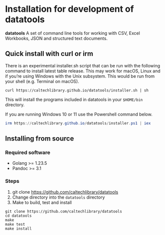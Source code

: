 Installation for development of **datatools**
===========================================

**datatools** A set of command line tools for working with CSV, Excel Workbooks, JSON and structured text documents.

Quick install with curl or irm
------------------------------

There is an experimental installer.sh script that can be run with the following command to install latest table release. This may work for macOS, Linux and if you’re using Windows with the Unix subsystem. This would be run from your shell (e.g. Terminal on macOS).

~~~shell
curl https://caltechlibrary.github.io/datatools/installer.sh | sh
~~~

This will install the programs included in datatools in your `$HOME/bin` directory.

If you are running Windows 10 or 11 use the Powershell command below.

~~~ps1
irm https://caltechlibrary.github.io/datatools/installer.ps1 | iex
~~~

Installing from source
----------------------

### Required software

- Golang &gt;&#x3D; 1.23.5
- Pandoc &gt;&#x3D; 3.1

### Steps

1. git clone https://github.com/caltechlibrary/datatools
2. Change directory into the `datatools` directory
3. Make to build, test and install

~~~shell
git clone https://github.com/caltechlibrary/datatools
cd datatools
make
make test
make install
~~~


